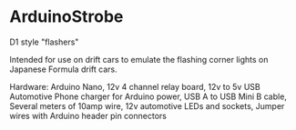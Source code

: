 # ArduinoStrobe
D1 style "flashers"

Intended for use on drift cars to emulate the flashing corner lights on Japanese Formula drift cars.

Hardware:
Arduino Nano,
12v 4 channel relay board,
12v to 5v USB Automotive Phone charger for Arduino power,
USB A to USB Mini B cable,
Several meters of 10amp wire,
12v automotive LEDs and sockets,
Jumper wires with Arduino header pin connectors
